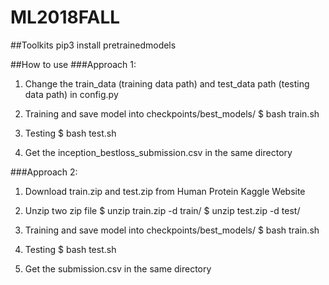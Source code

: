 # ML2018FALL

##Toolkits
pip3 install pretrainedmodels

##How to use
###Approach 1:
1. Change the train_data (training data path) and test_data path (testing data path) in config.py

2. Training and save model into checkpoints/best_models/
$ bash train.sh

3. Testing
$ bash test.sh

4. Get the inception_bestloss_submission.csv in the same directory

###Approach 2:
1. Download train.zip and test.zip from Human Protein Kaggle Website

2. Unzip two zip file 
$ unzip train.zip -d train/
$ unzip test.zip -d test/

3. Training and save model into checkpoints/best_models/
$ bash train.sh

4. Testing
$ bash test.sh

5. Get the submission.csv in the same directory
